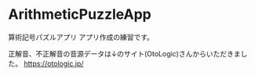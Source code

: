 # ArithmeticPuzzleApp
算術記号パズルアプリ
アプリ作成の練習です。

正解音、不正解音の音源データは↓のサイト(OtoLogic)さんからいただきました。
https://otologic.jp/
